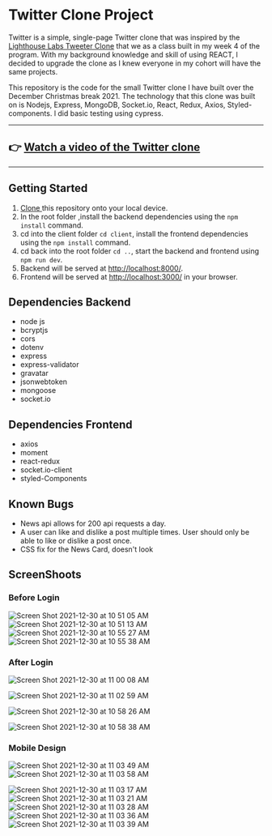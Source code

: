 # Twitter Clone Project

Twitter is a simple, single-page Twitter clone that was inspired by the [Lighthouse Labs Tweeter Clone](https://github.com/mata0050/tweeter) that we as a class built in my week 4 of the program. With my background knowledge and skill of using REACT, l decided to upgrade the clone as l knew everyone in my cohort will have the same projects.

This repository is the code for the small Twitter clone l have built over the December Christmas break 2021. The technology that this clone was built on is Nodejs, Express, MongoDB, Socket.io, React, Redux, Axios, Styled-components. l did basic testing using cypress.

---

## 👉 [Watch a video of the Twitter clone](https://youtu.be/_fJvuyd4FqA)

---

## Getting Started

1. [Clone ](https://github.com/mata0050/twitter-clone.git) this repository onto your local device.
2. In the root folder ,install the backend dependencies using the `npm install` command.
3. cd into the client folder `cd client`, install the frontend dependencies using the `npm install` command.
4. cd back into the root folder `cd ..`, start the backend and frontend using `npm run dev`.
5. Backend will be served at <http://localhost:8000/>.
6. Frontend will be served at <http://localhost:3000/> in your browser.

## Dependencies Backend

- node js
- bcryptjs
- cors
- dotenv
- express
- express-validator
- gravatar
- jsonwebtoken
- mongoose
- socket.io

## Dependencies Frontend

- axios
- moment
- react-redux
- socket.io-client
- styled-Components

## Known Bugs

- News api allows for 200 api requests a day.
- A user can like and dislike a post multiple times. User should only be able to like or dislike a post once.
- CSS fix for the News Card, doesn't look

## ScreenShoots

### Before Login

![Screen Shot 2021-12-30 at 10 51 05 AM](https://user-images.githubusercontent.com/58061791/147773620-13fb9100-c758-48e2-bde8-cecf3f802fa1.png)
![Screen Shot 2021-12-30 at 10 51 13 AM](https://user-images.githubusercontent.com/58061791/147773621-3d4bb3d0-7d47-4727-aa80-812f727f8755.png)
![Screen Shot 2021-12-30 at 10 55 27 AM](https://user-images.githubusercontent.com/58061791/147773622-15c088f3-9bbf-42e1-a639-50026b664e65.png)
![Screen Shot 2021-12-30 at 10 55 38 AM](https://user-images.githubusercontent.com/58061791/147773623-49365007-8c8e-4d51-a235-7ca35d897225.png)

### After Login

![Screen Shot 2021-12-30 at 11 00 08 AM](https://user-images.githubusercontent.com/58061791/147773804-2fc40e81-5e3b-4dfa-81af-81bd33e5e9bc.png)

![Screen Shot 2021-12-30 at 11 02 59 AM](https://user-images.githubusercontent.com/58061791/147773807-889751f7-df62-4292-a012-a9d0d24cd520.png)

![Screen Shot 2021-12-30 at 10 58 26 AM](https://user-images.githubusercontent.com/58061791/147773624-f7a50f27-fbf9-4fa1-9fe3-ab91235fb700.png)

![Screen Shot 2021-12-30 at 10 58 38 AM](https://user-images.githubusercontent.com/58061791/147773626-e7cb4350-9a0a-415b-a143-0812c389f732.png)

### Mobile Design

![Screen Shot 2021-12-30 at 11 03 49 AM](https://user-images.githubusercontent.com/58061791/147773801-876c1eda-9b29-4354-ad32-4f0f12f0bcc5.png)
![Screen Shot 2021-12-30 at 11 03 58 AM](https://user-images.githubusercontent.com/58061791/147773803-00408b32-31ff-4dbc-9b1b-ca0e0a37dbb4.png)

![Screen Shot 2021-12-30 at 11 03 17 AM](https://user-images.githubusercontent.com/58061791/147773808-6842c81b-91c1-4b96-afb7-d4a704d584ed.png)
![Screen Shot 2021-12-30 at 11 03 21 AM](https://user-images.githubusercontent.com/58061791/147773809-72de1857-0593-45b8-83e4-4889b41212f6.png)
![Screen Shot 2021-12-30 at 11 03 28 AM](https://user-images.githubusercontent.com/58061791/147773810-55dd9eff-37db-4ae8-8b9a-f6c0d0e78e28.png)
![Screen Shot 2021-12-30 at 11 03 36 AM](https://user-images.githubusercontent.com/58061791/147773811-8394b575-5eee-4edc-b93f-8cfe2c5d72f3.png)
![Screen Shot 2021-12-30 at 11 03 39 AM](https://user-images.githubusercontent.com/58061791/147773812-e844e54c-7ca3-453f-a552-e86219d147fd.png)
